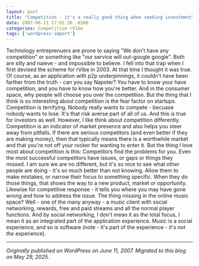```yaml
---
layout: post
title: "Competition - it's a really good thing when seeking investment"
date: 2007-06-11 17:01:36 -0500
categories: Competition rVibe
tags: ['wordpress-import']
---
```


Technology entreprenuers are prone to saying "We don't have any competition" or something like "our service will out-google google". Both are silly and naieve - and impossible to believe. I fell into that trap when I first devised the scheme for rVibe in 2003. At that time I thought it was true. Of course, as an application with p2p underpinnings, it couldn't have been farther from the truth - can you say Napster? You have to know your have competition, and you have to know how you're better. And in the consumer space, why people will choose you over the competition. But the thing that I think is so interesting about competition is the fear factor on startups. Competition is terrifying. Nobody really wants to compete - becuase nobody wants to lose. It's that risk averse part of all of us. And this is true for investors as well. However, I like think about competition differently. Competition is an indicator of market presence and also helps you steer away from pitfalls. If there are serious competitors (and even better if they are making money), then that typically means there is a worthwhile market and that you're not off your rocker for wanting to enter it. But the thing I love most about competition is this: Competitors find the problems for you. Even the most successful competitors have issues, or gaps or things they missed. I am sure we are no different, but it's so nice to see what other people are doing - it's so much better than not knowing. Allow them to make mistakes, or narrow their focus to something specific. When they do those things, that shows the way to a new product, market or opportunity. Likewise for competitive response - it tells you where you may have gone wrong and how to address the issue. The thing missing in the online music space? Well - one of the many anyway - a music client with social networking, rewards, free and paid streams and all the normal player functions. And by social networking, I don't mean it as the total focus, I mean it as an integrated part of the application experience. Music is a social experience, and so is software (note - it's part of the experience - it's not _the_ experience).

---

*Originally published on WordPress on June 11, 2007. Migrated to this blog on May 29, 2025.*
